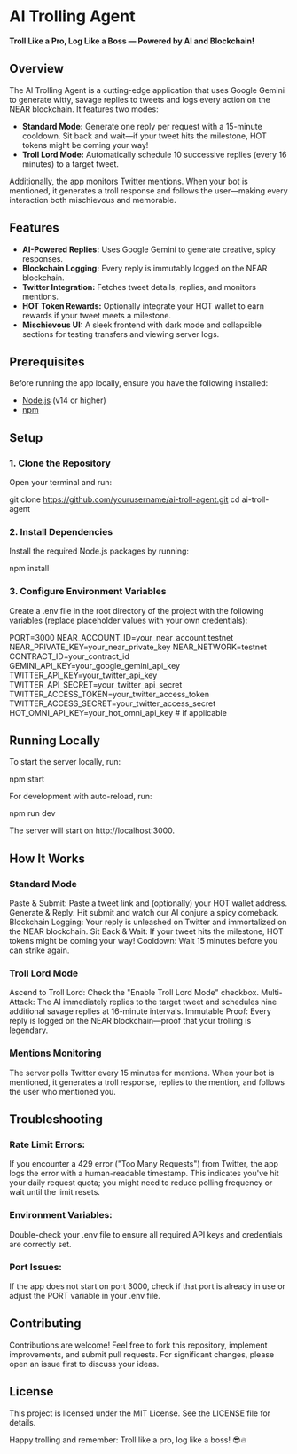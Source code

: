 # AI Trolling Agent

**Troll Like a Pro, Log Like a Boss — Powered by AI and Blockchain!**

## Overview

The AI Trolling Agent is a cutting-edge application that uses Google Gemini to generate witty, savage replies to tweets and logs every action on the NEAR blockchain. It features two modes:

- **Standard Mode:** Generate one reply per request with a 15-minute cooldown. Sit back and wait—if your tweet hits the milestone, HOT tokens might be coming your way!
- **Troll Lord Mode:** Automatically schedule 10 successive replies (every 16 minutes) to a target tweet.

Additionally, the app monitors Twitter mentions. When your bot is mentioned, it generates a troll response and follows the user—making every interaction both mischievous and memorable.

## Features

- **AI-Powered Replies:** Uses Google Gemini to generate creative, spicy responses.
- **Blockchain Logging:** Every reply is immutably logged on the NEAR blockchain.
- **Twitter Integration:** Fetches tweet details, replies, and monitors mentions.
- **HOT Token Rewards:** Optionally integrate your HOT wallet to earn rewards if your tweet meets a milestone.
- **Mischievous UI:** A sleek frontend with dark mode and collapsible sections for testing transfers and viewing server logs.

## Prerequisites

Before running the app locally, ensure you have the following installed:

- [Node.js](https://nodejs.org/en/) (v14 or higher)
- [npm](https://www.npmjs.com/)

## Setup

### 1. Clone the Repository

Open your terminal and run:

git clone https://github.com/yourusername/ai-troll-agent.git
cd ai-troll-agent

### 2. Install Dependencies

Install the required Node.js packages by running:

npm install

### 3. Configure Environment Variables

Create a .env file in the root directory of the project with the following variables (replace placeholder values with your own credentials):

PORT=3000
NEAR_ACCOUNT_ID=your_near_account.testnet
NEAR_PRIVATE_KEY=your_near_private_key
NEAR_NETWORK=testnet
CONTRACT_ID=your_contract_id
GEMINI_API_KEY=your_google_gemini_api_key
TWITTER_API_KEY=your_twitter_api_key
TWITTER_API_SECRET=your_twitter_api_secret
TWITTER_ACCESS_TOKEN=your_twitter_access_token
TWITTER_ACCESS_SECRET=your_twitter_access_secret
HOT_OMNI_API_KEY=your_hot_omni_api_key  # if applicable

## Running Locally

To start the server locally, run:

npm start

For development with auto-reload, run:

npm run dev

The server will start on http://localhost:3000.

## How It Works

### Standard Mode
Paste & Submit:
Paste a tweet link and (optionally) your HOT wallet address.
Generate & Reply:
Hit submit and watch our AI conjure a spicy comeback.
Blockchain Logging:
Your reply is unleashed on Twitter and immortalized on the NEAR blockchain.
Sit Back & Wait:
If your tweet hits the milestone, HOT tokens might be coming your way!
Cooldown:
Wait 15 minutes before you can strike again.

### Troll Lord Mode
Ascend to Troll Lord:
Check the "Enable Troll Lord Mode" checkbox.
Multi-Attack:
The AI immediately replies to the target tweet and schedules nine additional savage replies at 16-minute intervals.
Immutable Proof:
Every reply is logged on the NEAR blockchain—proof that your trolling is legendary.

### Mentions Monitoring
The server polls Twitter every 15 minutes for mentions.
When your bot is mentioned, it generates a troll response, replies to the mention, and follows the user who mentioned you.

## Troubleshooting
### Rate Limit Errors:
If you encounter a 429 error ("Too Many Requests") from Twitter, the app logs the error with a human-readable timestamp. This indicates you've hit your daily request quota; you might need to reduce polling frequency or wait until the limit resets.

### Environment Variables:
Double-check your .env file to ensure all required API keys and credentials are correctly set.

### Port Issues:
If the app does not start on port 3000, check if that port is already in use or adjust the PORT variable in your .env file.

## Contributing
Contributions are welcome! Feel free to fork this repository, implement improvements, and submit pull requests. For significant changes, please open an issue first to discuss your ideas.

## License
This project is licensed under the MIT License. See the LICENSE file for details.

Happy trolling and remember: Troll like a pro, log like a boss! 😎🔥

